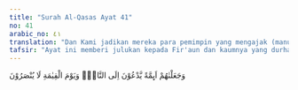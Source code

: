 ```yaml
---
title: "Surah Al-Qasas Ayat 41"
no: 41
arabic_no: ٤١
translation: "Dan Kami jadikan mereka para pemimpin yang mengajak (manusia) ke neraka dan pada hari Kiamat mereka tidak akan ditolong."
tafsir: "Ayat ini memberi julukan kepada Fir'aun dan kaumnya yang durhaka bahwa mereka adalah pemimpin-pemimpin yang membawa manusia ke neraka karena mereka telah menyesatkan manusia dan memaksa setiap orang untuk kafir terhadap Tuhannya. Mereka merasa bebas melakukan kezaliman sekehendak hatinya, tanpa ada rasa keadilan dan rasa kasih sayang.\n\nSebenarnya mereka ini telah melakukan dua kesalahan, kesalahan bagi diri mereka sendiri dan kesalahan menyesatkan orang lain. Maka pantaslah bila mereka menerima siksaan yang berlipat ganda, siksaan terhadap kesesatan sendiri dan siksaan karena menyesatkan orang lain. Oleh karena itu, tidak akan ada penolong bagi mereka di akhirat nanti dan tidak ada yang akan membebaskan dari siksa Allah."
---
```

وَجَعَلْنٰهُمْ اَىِٕمَّةً يَّدْعُوْنَ اِلَى النَّارِۚ وَيَوْمَ الْقِيٰمَةِ لَا يُنْصَرُوْنَ 